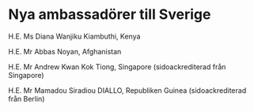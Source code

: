 # Nya ambassadörer till Sverige

H.E. Ms Diana Wanjiku Kiambuthi, Kenya

H.E. Mr Abbas Noyan, Afghanistan

H.E. Mr Andrew Kwan Kok Tiong, Singapore (sidoackrediterad från Singapore)

H.E. Mr Mamadou Siradiou DIALLO, Republiken Guinea (sidoackrediterad från Berlin)
